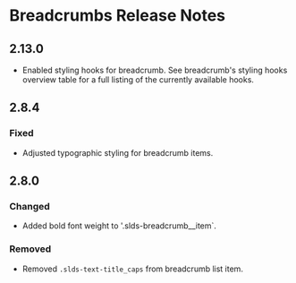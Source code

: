 <!-- Release notes authoring guidelines: http://keepachangelog.com/ -->

# Breadcrumbs Release Notes

<!-- ## [Unreleased] -->

## 2.13.0

- Enabled styling hooks for breadcrumb. See breadcrumb's styling hooks overview table for a full listing of the currently available hooks.

## 2.8.4

### Fixed

- Adjusted typographic styling for breadcrumb items.

## 2.8.0

### Changed

- Added bold font weight to '.slds-breadcrumb\_\_item`.

### Removed

- Removed `.slds-text-title_caps` from breadcrumb list item.
